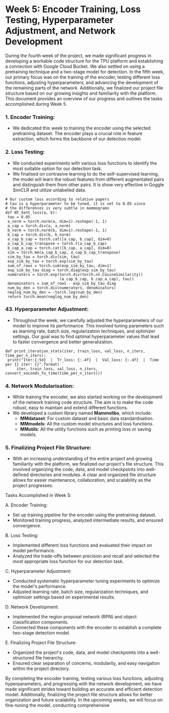 # Week 5: Encoder Training, Loss Testing, Hyperparameter Adjustment, and Network Development

During the fourth week of the project, we made significant progress in developing a workable code structure for the TPU platform and establishing a connection with Google Cloud Bucket. We also settled on using a pretraining technique and a two-stage model for detection. In the fifth week, our primary focus was on the training of the encoder, testing different loss functions, adjusting hyperparameters, and advancing the development of the remaining parts of the network. Additionally, we finalized our project file structure based on our growing insights and familiarity with the platform. This document provides an overview of our progress and outlines the tasks accomplished during Week 5.

### 1. Encoder Training:
   - We dedicated this week to training the encoder using the selected pretraining dataset. The encoder plays a crucial role in feature extraction, which forms the backbone of our detection model.

### 2. Loss Testing:
   - We conducted experiments with various loss functions to identify the most suitable option for our detection task.
   - We finalised on contrasive learning to do the self-supervised learning, the model will learn the robust features from different augmentated pairs and distinguish them from other pairs. It is show very effective in Goggle SimCLR and utilize unlabelled data.
   ```
   # Our custom loss according to relative papers
   # tau is a hyperparameter to be tuned, it is set to 0.05 since
   # the differences is very subtle in mammograms
   def NT_Xent_loss(a, b):
    tau = 0.05
    a_norm = torch.norm(a, dim=1).reshape(-1, 1)
    a_cap = torch.div(a, a_norm)
    b_norm = torch.norm(b, dim=1).reshape(-1, 1)
    b_cap = torch.div(b, b_norm)
    a_cap_b_cap = torch.cat([a_cap, b_cap], dim=0)
    a_cap_b_cap_transpose = torch.t(a_cap_b_cap)
    b_cap_a_cap = torch.cat([b_cap, a_cap], dim=0)
    sim = torch.mm(a_cap_b_cap, a_cap_b_cap_transpose)
    sim_by_tau = torch.div(sim, tau)
    exp_sim_by_tau = torch.exp(sim_by_tau)
    sum_of_rows = torch.sum(exp_sim_by_tau, dim=1)
    exp_sim_by_tau_diag = torch.diag(exp_sim_by_tau)
    numerators = torch.exp(torch.div(torch.nn.CosineSimilarity()
                           (a_cap_b_cap, b_cap_a_cap), tau))
    denominators = sum_of_rows - exp_sim_by_tau_diag
    num_by_den = torch.div(numerators, denominators)
    neglog_num_by_den = -torch.log(num_by_den)
    return torch.mean(neglog_num_by_den)
   ```

### 43. Hyperparameter Adjustment:
   - Throughout the week, we carefully adjusted the hyperparameters of our model to improve its performance. This involved tuning parameters such as learning rate, batch size, regularization techniques, and optimizer settings. Our goal was to find optimal hyperparameter values that lead to faster convergence and better generalization.
   ```
   def print_iteration_stats(iter, train_loss, val_loss, n_iters, time_per_n_iters):
    print("Iter:{:5d}  |  Tr_loss: {:.4f}  |  Val_loss: {:.4f}  |  Time per {} iter: {}".format(
        iter, train_loss, val_loss, n_iters, convert_seconds_to_time(time_per_n_iters)))
   ```

### 4. Network Modularisation:
   - While training the encoder, we also started working on the development of the network training code structure. The aim is to make the code robust, easy to maintain and extend different functions.
   - We developed a custom library named **Mammolibs**, which include:
        - **MMdataset**: For custom dataset and basic data standardisation.
        - **MMmodels**: All the custom model structures and loss functions.
        - **MMutils**: All the utility functions such as printing loss or saving models.


### 5. Finalizing Project File Structure:
   - With an increasing understanding of the entire project and growing familiarity with the platform, we finalized our project's file structure. This involved organizing the code, data, and model checkpoints into well-defined directories and modules. A clear and organized file structure allows for easier maintenance, collaboration, and scalability as the project progresses.

Tasks Accomplished in Week 5:

A. Encoder Training:
   - Set up training pipeline for the encoder using the pretraining dataset.
   - Monitored training progress, analyzed intermediate results, and ensured convergence.

B. Loss Testing:
   - Implemented different loss functions and evaluated their impact on model performance.
   - Analyzed the trade-offs between precision and recall and selected the most appropriate loss function for our detection task.

C. Hyperparameter Adjustment:
   - Conducted systematic hyperparameter tuning experiments to optimize the model's performance.
   - Adjusted learning rate, batch size, regularization techniques, and optimizer settings based on experimental results.

D. Network Development:
   - Implemented the region proposal network (RPN) and object classification components.
   - Connected these components with the encoder to establish a complete two-stage detection model.

E. Finalizing Project File Structure:
   - Organized the project's code, data, and model checkpoints into a well-structured file hierarchy.
   - Ensured clear separation of concerns, modularity, and easy navigation within the project directory.

By completing the encoder training, testing various loss functions, adjusting hyperparameters, and progressing with the network development, we have made significant strides toward building an accurate and efficient detection model. Additionally, finalizing the project file structure allows for better organization and future scalability. In the upcoming weeks, we will focus on fine-tuning the model, conducting comprehensive